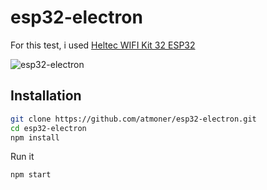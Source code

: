 # esp32-electron

For this test, i used [Heltec WIFI Kit 32 ESP32](https://heltec.org/project/wifi-kit-32/ "Heltec WIFI Kit 32 ESP32")

![esp32-electron](https://i.imgur.com/XQYwY0E.gif)

## Installation

```sh
git clone https://github.com/atmoner/esp32-electron.git
cd esp32-electron
npm install
```
Run it
```
npm start
```
